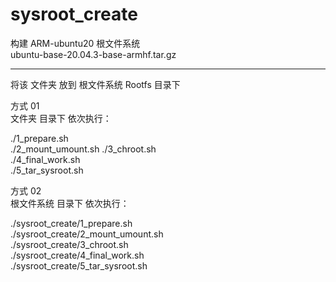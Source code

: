 # sysroot_create
构建 ARM-ubuntu20 根文件系统			
ubuntu-base-20.04.3-base-armhf.tar.gz		

---------------------------

将该 文件夹 放到 根文件系统 Rootfs 目录下 	

方式 01	
文件夹 目录下 依次执行：	

./1_prepare.sh	
./2_mount_umount.sh	
./3_chroot.sh	
./4_final_work.sh	
./5_tar_sysroot.sh	

方式 02	
根文件系统 目录下 依次执行：	

./sysroot_create/1_prepare.sh 	
./sysroot_create/2_mount_umount.sh	
./sysroot_create/3_chroot.sh	
./sysroot_create/4_final_work.sh	
./sysroot_create/5_tar_sysroot.sh	

